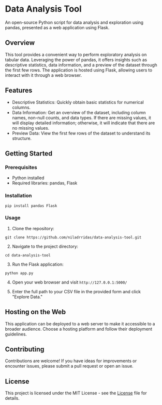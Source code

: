 # Data Analysis Tool
An open-source Python script for data analysis and exploration using pandas, presented as a web application using Flask.

## Overview
This tool provides a convenient way to perform exploratory analysis on tabular data. Leveraging the power of pandas, it offers insights such as descriptive statistics, data information, and a preview of the dataset through the first few rows. The application is hosted using Flask, allowing users to interact with it through a web browser.

## Features
- Descriptive Statistics: Quickly obtain basic statistics for numerical columns.
- Data Information: Get an overview of the dataset, including column names, non-null counts, and data types. If there are missing values, it will display detailed information; otherwise, it will indicate that there are no missing values.
- Preview Data: View the first few rows of the dataset to understand its structure.

## Getting Started
### Prerequisites
- Python installed
- Required libraries: pandas, Flask

### Installation
`pip install pandas Flask`

### Usage
1. Clone the repository:

`git clone https://github.com/niladrridas/data-analysis-tool.git`

2. Navigate to the project directory:

`cd data-analysis-tool`

3. Run the Flask application:

`python app.py`

4. Open your web browser and visit `http://127.0.0.1:5000/`

5. Enter the full path to your CSV file in the provided form and click "Explore Data."

## Hosting on the Web
This application can be deployed to a web server to make it accessible to a broader audience. Choose a hosting platform and follow their deployment guidelines.

## Contributing
Contributions are welcome! If you have ideas for improvements or encounter issues, please submit a pull request or open an issue.

## License
This project is licensed under the MIT License - see the [License](https://github.com/niladrigithub/data-analysis-tool/blob/main/LICENSE) file for details.
